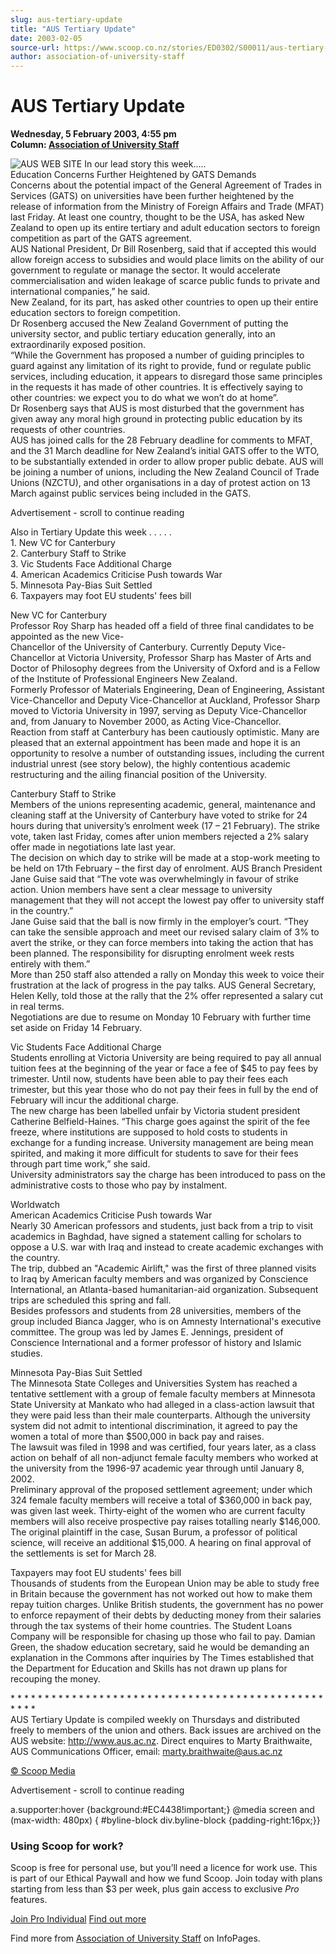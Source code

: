 ```yaml
---
slug: aus-tertiary-update
title: "AUS Tertiary Update"
date: 2003-02-05
source-url: https://www.scoop.co.nz/stories/ED0302/S00011/aus-tertiary-update.htm
author: association-of-university-staff
---
```

AUS Tertiary Update
===================

**Wednesday, 5 February 2003, 4:55 pm**  
**Column: [Association of University Staff](https://info.scoop.co.nz/Association_of_University_Staff)**

![AUS WEB SITE](http://www.aus.ac.nz/pictures/logo.gif) In our lead story this week…..  
Education Concerns Further Heightened by GATS Demands  
Concerns about the potential impact of the General Agreement of Trades in Services (GATS) on universities have been further heightened by the release of information from the Ministry of Foreign Affairs and Trade (MFAT) last Friday. At least one country, thought to be the USA, has asked New Zealand to open up its entire tertiary and adult education sectors to foreign competition as part of the GATS agreement.  
AUS National President, Dr Bill Rosenberg, said that if accepted this would allow foreign access to subsidies and would place limits on the ability of our government to regulate or manage the sector. It would accelerate commercialisation and widen leakage of scarce public funds to private and international companies,” he said.  
New Zealand, for its part, has asked other countries to open up their entire education sectors to foreign competition.  
Dr Rosenberg accused the New Zealand Government of putting the university sector, and public tertiary education generally, into an extraordinarily exposed position.  
“While the Government has proposed a number of guiding principles to guard against any limitation of its right to provide, fund or regulate public services, including education, it appears to disregard those same principles in the requests it has made of other countries. It is effectively saying to other countries: we expect you to do what we won’t do at home”.  
Dr Rosenberg says that AUS is most disturbed that the government has given away any moral high ground in protecting public education by its requests of other countries.  
AUS has joined calls for the 28 February deadline for comments to MFAT, and the 31 March deadline for New Zealand’s initial GATS offer to the WTO, to be substantially extended in order to allow proper public debate. AUS will be joining a number of unions, including the New Zealand Council of Trade Unions (NZCTU), and other organisations in a day of protest action on 13 March against public services being included in the GATS.

Advertisement - scroll to continue reading





Also in Tertiary Update this week . . . . .  
1\. New VC for Canterbury  
2\. Canterbury Staff to Strike  
3\. Vic Students Face Additional Charge  
4\. American Academics Criticise Push towards War  
5\. Minnesota Pay-Bias Suit Settled  
6\. Taxpayers may foot EU students' fees bill

New VC for Canterbury  
Professor Roy Sharp has headed off a field of three final candidates to be appointed as the new Vice-  
Chancellor of the University of Canterbury. Currently Deputy Vice-Chancellor at Victoria University, Professor Sharp has Master of Arts and Doctor of Philosophy degrees from the University of Oxford and is a Fellow of the Institute of Professional Engineers New Zealand.  
Formerly Professor of Materials Engineering, Dean of Engineering, Assistant Vice-Chancellor and Deputy Vice-Chancellor at Auckland, Professor Sharp moved to Victoria University in 1997, serving as Deputy Vice-Chancellor and, from January to November 2000, as Acting Vice-Chancellor.  
Reaction from staff at Canterbury has been cautiously optimistic. Many are pleased that an external appointment has been made and hope it is an opportunity to resolve a number of outstanding issues, including the current industrial unrest (see story below), the highly contentious academic restructuring and the ailing financial position of the University.

Canterbury Staff to Strike  
Members of the unions representing academic, general, maintenance and cleaning staff at the University of Canterbury have voted to strike for 24 hours during that university’s enrolment week (17 – 21 February). The strike vote, taken last Friday, comes after union members rejected a 2% salary offer made in negotiations late last year.  
The decision on which day to strike will be made at a stop-work meeting to be held on 17th February – the first day of enrolment. AUS Branch President Jane Guise said that “The vote was overwhelmingly in favour of strike action. Union members have sent a clear message to university management that they will not accept the lowest pay offer to university staff in the country.”  
Jane Guise said that the ball is now firmly in the employer’s court. “They can take the sensible approach and meet our revised salary claim of 3% to avert the strike, or they can force members into taking the action that has been planned. The responsibility for disrupting enrolment week rests entirely with them.”  
More than 250 staff also attended a rally on Monday this week to voice their frustration at the lack of progress in the pay talks. AUS General Secretary, Helen Kelly, told those at the rally that the 2% offer represented a salary cut in real terms.  
Negotiations are due to resume on Monday 10 February with further time set aside on Friday 14 February.

Vic Students Face Additional Charge  
Students enrolling at Victoria University are being required to pay all annual tuition fees at the beginning of the year or face a fee of $45 to pay fees by trimester. Until now, students have been able to pay their fees each trimester, but this year those who do not pay their fees in full by the end of February will incur the additional charge.  
The new charge has been labelled unfair by Victoria student president Catherine Belfield-Haines. “This charge goes against the spirit of the fee freeze, where institutions are supposed to hold costs to students in exchange for a funding increase. University management are being mean spirited, and making it more difficult for students to save for their fees through part time work,” she said.  
University administrators say the charge has been introduced to pass on the administrative costs to those who pay by instalment.

Worldwatch  
American Academics Criticise Push towards War  
Nearly 30 American professors and students, just back from a trip to visit academics in Baghdad, have signed a statement calling for scholars to oppose a U.S. war with Iraq and instead to create academic exchanges with the country.  
The trip, dubbed an "Academic Airlift," was the first of three planned visits to Iraq by American faculty members and was organized by Conscience International, an Atlanta-based humanitarian-aid organization. Subsequent trips are scheduled this spring and fall.  
Besides professors and students from 28 universities, members of the group included Bianca Jagger, who is on Amnesty International's executive committee. The group was led by James E. Jennings, president of Conscience International and a former professor of history and Islamic studies.

Minnesota Pay-Bias Suit Settled  
The Minnesota State Colleges and Universities System has reached a tentative settlement with a group of female faculty members at Minnesota State University at Mankato who had alleged in a class-action lawsuit that they were paid less than their male counterparts. Although the university system did not admit to intentional discrimination, it agreed to pay the women a total of more than $500,000 in back pay and raises.  
The lawsuit was filed in 1998 and was certified, four years later, as a class action on behalf of all non-adjunct female faculty members who worked at the university from the 1996-97 academic year through until January 8, 2002.  
Preliminary approval of the proposed settlement agreement; under which 324 female faculty members will receive a total of $360,000 in back pay, was given last week. Thirty-eight of the women who are current faculty members will also receive prospective pay raises totalling nearly $146,000. The original plaintiff in the case, Susan Burum, a professor of political science, will receive an additional $15,000. A hearing on final approval of the settlements is set for March 28.

Taxpayers may foot EU students' fees bill  
Thousands of students from the European Union may be able to study free in Britain because the government has not worked out how to make them repay tuition charges. Unlike British students, the government has no power to enforce repayment of their debts by deducting money from their salaries through the tax systems of their home countries. The Student Loans Company will be responsible for chasing up those who fail to pay. Damian Green, the shadow education secretary, said he would be demanding an explanation in the Commons after inquiries by The Times established that the Department for Education and Skills has not drawn up plans for recouping the money.

\* \* \* \* \* \* \* \* \* \* \* \* \* \* \* \* \* \* \* \* \* \* \* \* \* \* \* \* \* \* \* \* \* \* \* \* \* \* \* \* \* \* \* \* \* \* \* \* \* \*  
AUS Tertiary Update is compiled weekly on Thursdays and distributed freely to members of the union and others. Back issues are archived on the AUS website: http://www.aus.ac.nz. Direct enquires to Marty Braithwaite, AUS Communications Officer, email: marty.braithwaite@aus.ac.nz

  

[© Scoop Media](http://www.scoop.co.nz/about/terms.html)  

Advertisement - scroll to continue reading



a.supporter:hover {background:#EC4438!important;} @media screen and (max-width: 480px) { #byline-block div.byline-block {padding-right:16px;}}

### Using Scoop for work?

Scoop is free for personal use, but you’ll need a licence for work use. This is part of our Ethical Paywall and how we fund Scoop. Join today with plans starting from less than $3 per week, plus gain access to exclusive _Pro_ features.  
  
[Join Pro Individual](https://pro.scoop.co.nz/Individual/?from=ProIn24) [Find out more](https://pro.scoop.co.nz/using-scoop-for-work/?from=ProIn24)

Find more from [Association of University Staff](https://info.scoop.co.nz/Association_of_University_Staff) on InfoPages.